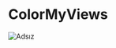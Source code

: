 # ColorMyViews

![Adsız](https://user-images.githubusercontent.com/57618903/136828763-cc7bf35a-4473-4877-adec-65fe5fddb053.jpg)
